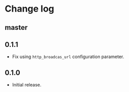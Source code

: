 # Change log

## master

## 0.1.1

- Fix using `http_broadcas_url` configuration parameter.

## 0.1.0

- Initial release.
